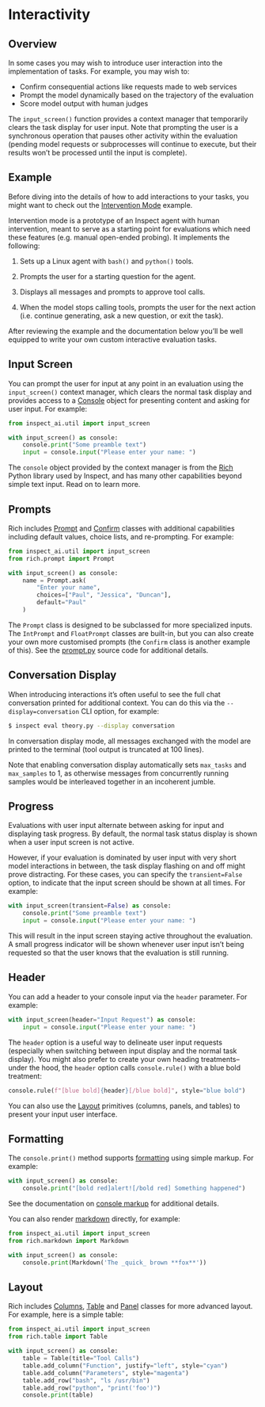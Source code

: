# Interactivity


## Overview

In some cases you may wish to introduce user interaction into the
implementation of tasks. For example, you may wish to:

- Confirm consequential actions like requests made to web services
- Prompt the model dynamically based on the trajectory of the evaluation
- Score model output with human judges

The `input_screen()` function provides a context manager that
temporarily clears the task display for user input. Note that prompting
the user is a synchronous operation that pauses other activity within
the evaluation (pending model requests or subprocesses will continue to
execute, but their results won’t be processed until the input is
complete).

## Example

Before diving into the details of how to add interactions to your tasks,
you might want to check out the [Intervention
Mode](https://github.com/UKGovernmentBEIS/inspect_ai/tree/main/examples/intervention)
example.

Intervention mode is a prototype of an Inspect agent with human
intervention, meant to serve as a starting point for evaluations which
need these features (e.g. manual open-ended probing). It implements the
following:

1)  Sets up a Linux agent with `bash()` and `python()` tools.

2)  Prompts the user for a starting question for the agent.

3)  Displays all messages and prompts to approve tool calls.

4)  When the model stops calling tools, prompts the user for the next
    action (i.e. continue generating, ask a new question, or exit the
    task).

After reviewing the example and the documentation below you’ll be well
equipped to write your own custom interactive evaluation tasks.

## Input Screen

You can prompt the user for input at any point in an evaluation using
the `input_screen()` context manager, which clears the normal task
display and provides access to a
[Console](https://rich.readthedocs.io/en/stable/console.html) object for
presenting content and asking for user input. For example:

``` python
from inspect_ai.util import input_screen

with input_screen() as console:
    console.print("Some preamble text")
    input = console.input("Please enter your name: ")
```

The `console` object provided by the context manager is from the
[Rich](https://rich.readthedocs.io/) Python library used by Inspect, and
has many other capabilities beyond simple text input. Read on to learn
more.

## Prompts

Rich includes
[Prompt](https://rich.readthedocs.io/en/stable/prompt.html) and
[Confirm](https://rich.readthedocs.io/en/stable/reference/prompt.html#rich.prompt.Confirm)
classes with additional capabilities including default values, choice
lists, and re-prompting. For example:

``` python
from inspect_ai.util import input_screen
from rich.prompt import Prompt

with input_screen() as console:
    name = Prompt.ask(
        "Enter your name", 
        choices=["Paul", "Jessica", "Duncan"], 
        default="Paul"
    )
```

The `Prompt` class is designed to be subclassed for more specialized
inputs. The `IntPrompt` and `FloatPrompt` classes are built-in, but you
can also create your own more customised prompts (the `Confirm` class is
another example of this). See the
[prompt.py](https://github.com/Textualize/rich/blob/master/rich/prompt.py)
source code for additional details.

## Conversation Display

When introducing interactions it’s often useful to see the full chat
conversation printed for additional context. You can do this via the
`--display=conversation` CLI option, for example:

``` bash
$ inspect eval theory.py --display conversation
```

In conversation display mode, all messages exchanged with the model are
printed to the terminal (tool output is truncated at 100 lines).

Note that enabling conversation display automatically sets `max_tasks`
and `max_samples` to 1, as otherwise messages from concurrently running
samples would be interleaved together in an incoherent jumble.

## Progress

Evaluations with user input alternate between asking for input and
displaying task progress. By default, the normal task status display is
shown when a user input screen is not active.

However, if your evaluation is dominated by user input with very short
model interactions in between, the task display flashing on and off
might prove distracting. For these cases, you can specify the
`transient=False` option, to indicate that the input screen should be
shown at all times. For example:

``` python
with input_screen(transient=False) as console:
    console.print("Some preamble text")
    input = console.input("Please enter your name: ")
```

This will result in the input screen staying active throughout the
evaluation. A small progress indicator will be shown whenever user input
isn’t being requested so that the user knows that the evaluation is
still running.

## Header

You can add a header to your console input via the `header` parameter.
For example:

``` python
with input_screen(header="Input Request") as console:
    input = console.input("Please enter your name: ")
```

The `header` option is a useful way to delineate user input requests
(especially when switching between input display and the normal task
display). You might also prefer to create your own heading
treatments–under the hood, the `header` option calls `console.rule()`
with a blue bold treatment:

``` python
console.rule(f"[blue bold]{header}[/blue bold]", style="blue bold")
```

You can also use the [Layout](#sec-layout) primitives (columns, panels,
and tables) to present your input user interface.

## Formatting

The `console.print()` method supports
[formatting]((https://rich.readthedocs.io/en/stable/console.html)) using
simple markup. For example:

``` python
with input_screen() as console:
    console.print("[bold red]alert![/bold red] Something happened")
```

See the documentation on [console
markup](https://rich.readthedocs.io/en/stable/markup.html) for
additional details.

You can also render
[markdown](https://rich.readthedocs.io/en/stable/markdown.html)
directly, for example:

``` python
from inspect_ai.util import input_screen
from rich.markdown import Markdown

with input_screen() as console:
    console.print(Markdown('The _quick_ brown **fox**'))
```

## Layout

Rich includes
[Columns](https://rich.readthedocs.io/en/stable/columns.html),
[Table](https://rich.readthedocs.io/en/stable/tables.html) and
[Panel](https://rich.readthedocs.io/en/stable/panel.html) classes for
more advanced layout. For example, here is a simple table:

``` python
from inspect_ai.util import input_screen
from rich.table import Table

with input_screen() as console:
    table = Table(title="Tool Calls")
    table.add_column("Function", justify="left", style="cyan")
    table.add_column("Parameters", style="magenta")
    table.add_row("bash", "ls /usr/bin")
    table.add_row("python", "print('foo')")
    console.print(table)
```
